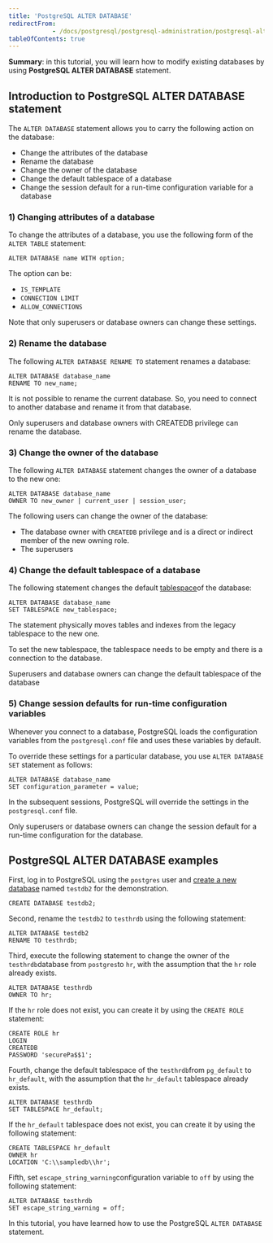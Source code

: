 ```yaml
---
title: 'PostgreSQL ALTER DATABASE'
redirectFrom: 
            - /docs/postgresql/postgresql-administration/postgresql-alter-database
tableOfContents: true
---
```


**Summary**: in this tutorial, you will learn how to modify existing databases by using **PostgreSQL ALTER DATABASE** statement.

## Introduction to PostgreSQL ALTER DATABASE statement

The `ALTER DATABASE` statement allows you to carry the following action on the database:

- Change the attributes of the database
- Rename the database
- Change the owner of the database
- Change the default tablespace of a database
- Change the session default for a run-time configuration variable for a database

### 1) Changing attributes of a database

To change the attributes of a database, you use the following form of the `ALTER TABLE` statement:

```
ALTER DATABASE name WITH option;
```

The option can be:

- `IS_TEMPLATE`
- `CONNECTION LIMIT`
- `ALLOW_CONNECTIONS`

Note that only superusers or database owners can change these settings.

### 2) Rename the database

The following `ALTER DATABASE RENAME TO` statement renames a database:

```
ALTER DATABASE database_name
RENAME TO new_name;
```

It is not possible to rename the current database. So, you need to connect to another database and rename it from that database.

Only superusers and database owners with CREATEDB privilege can rename the database.

### 3) Change the owner of the database

The following `ALTER DATABASE` statement changes the owner of a database to the new one:

```
ALTER DATABASE database_name
OWNER TO new_owner | current_user | session_user;
```

The following users can change the owner of the database:

- The database owner with `CREATEDB` privilege and is a direct or indirect member of the new owning role.
- The superusers

### 4) Change the default tablespace of a database

The following statement changes the default [tablespace](/docs/postgresql/postgresql-administration/postgresql-create-tablespace)of the database:

```
ALTER DATABASE database_name
SET TABLESPACE new_tablespace;
```

The statement physically moves tables and indexes from the legacy tablespace to the new one.

To set the new tablespace, the tablespace needs to be empty and there is a connection to the database.

Superusers and database owners can change the default tablespace of the database

### 5) Change session defaults for run-time configuration variables

Whenever you connect to a database, PostgreSQL loads the configuration variables from the `postgresql.conf` file and uses these variables by default.

To override these settings for a particular database, you use `ALTER DATABASE SET` statement as follows:

```
ALTER DATABASE database_name
SET configuration_parameter = value;
```

In the subsequent sessions, PostgreSQL will override the settings in the `postgresql.conf` file.

Only superusers or database owners can change the session default for a run-time configuration for the database.

## PostgreSQL ALTER DATABASE examples

First, log in to PostgreSQL using the `postgres` user and [create a new database](https://www.postgresqltutorial.com/postgresql-administration/postgresql-create-database/ "PostgreSQL CREATE DATABASE") named `testdb2` for the demonstration.

```
CREATE DATABASE testdb2;
```

Second, rename the `testdb2` to `testhrdb` using the following statement:

```
ALTER DATABASE testdb2
RENAME TO testhrdb;
```

Third, execute the following statement to change the owner of the `testhrdb`database from `postgres`to `hr`, with the assumption that the `hr` role already exists.

```
ALTER DATABASE testhrdb
OWNER TO hr;
```

If the `hr` role does not exist, you can create it by using the `CREATE ROLE` statement:

```
CREATE ROLE hr
LOGIN
CREATEDB
PASSWORD 'securePa$$1';
```

Fourth, change the default tablespace of the `testhrdb`from `pg_default` to `hr_default`, with the assumption that the `hr_default` tablespace already exists.

```
ALTER DATABASE testhrdb
SET TABLESPACE hr_default;
```

If the `hr_default` tablespace does not exist, you can create it by using the following statement:

```
CREATE TABLESPACE hr_default
OWNER hr
LOCATION 'C:\\sampledb\\hr';
```

Fifth, set `escape_string_warning`configuration variable to `off` by using the following statement:

```
ALTER DATABASE testhrdb
SET escape_string_warning = off;
```

In this tutorial, you have learned how to use the PostgreSQL `ALTER DATABASE` statement.
